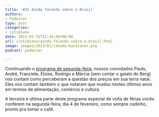 ```yaml
---
title: '#31 Ainda falando sobre o Brasil'
authors:
- Podeixar
type: post
categories:
- cotidiano
date: 2013-01-31T12:34:09+00:00
url: /cotidiano/ainda-falando-sobre-o-brasil.html
image: images/2013/01/canada-havaianas.png
podcast: podeixar

---
```

Continuando o [programa de segunda-feira][1], nossos convidados Paulo, André, Franciele, Eloise, Rodrigo e Márcia (sem contar o gaiato do Berg) nos contam como perceberam a questão dos preços em sua terra natal. Eles nos contam também o que notaram que mudou nestes últimos anos em termos de alimentação, comércio e cultura.

A terceira e última parte deste programa especial de volta de férias vocês conferem na segunda-feira, dia 4 de fevereiro, como sempre cedinho, pronto pra tomar o café.

 [1]: http://www.podeixar.com/voltando-das-ferias-e-falemos-de-brasil/ "Voltando das férias e falemos de Brasil"